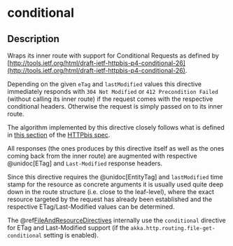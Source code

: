 # conditional

## Description

Wraps its inner route with support for Conditional Requests as defined
by [http://tools.ietf.org/html/draft-ietf-httpbis-p4-conditional-26](http://tools.ietf.org/html/draft-ietf-httpbis-p4-conditional-26).

Depending on the given `eTag` and `lastModified` values this directive immediately responds with
`304 Not Modified` or `412 Precondition Failed` (without calling its inner route) if the request comes with the
respective conditional headers. Otherwise the request is simply passed on to its inner route.

The algorithm implemented by this directive closely follows what is defined in [this section](http://tools.ietf.org/html/draft-ietf-httpbis-p4-conditional-26#section-6) of the
[HTTPbis spec](https://datatracker.ietf.org/wg/httpbis/).

All responses (the ones produces by this directive itself as well as the ones coming back from the inner route) are
augmented with respective @unidoc[ETag] and `Last-Modified` response headers.

Since this directive requires the @unidoc[EntityTag] and `lastModified` time stamp for the resource as concrete arguments
it is usually used quite deep down in the route structure (i.e. close to the leaf-level), where the exact resource
targeted by the request has already been established and the respective ETag/Last-Modified values can be determined.

The @ref[FileAndResourceDirectives](../file-and-resource-directives/index.md) internally use the `conditional` directive for ETag and Last-Modified support
(if the `akka.http.routing.file-get-conditional` setting is enabled).